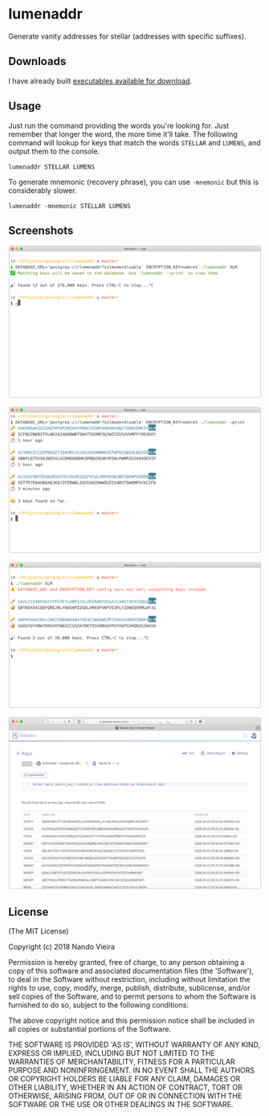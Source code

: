 # lumenaddr

Generate vanity addresses for stellar (addresses with specific suffixes).

## Downloads

I have already built
[executables available for download](https://github.com/fnando/lumenaddr/releases).

## Usage

Just run the command providing the words you're looking for. Just remember that
longer the word, the more time it'll take. The following command will lookup for
keys that match the words `STELLAR` and `LUMENS`, and output them to the
console.

```
lumenaddr STELLAR LUMENS
```

To generate mnemonic (recovery phrase), you can use `-mnemonic` but this is
considerably slower.

```
lumenaddr -mnemonic STELLAR LUMENS
```

## Screenshots

![](https://github.com/fnando/lumenaddr/raw/main/screenshots/save.png)

![](https://github.com/fnando/lumenaddr/raw/main/screenshots/print-keys.png)

![](https://github.com/fnando/lumenaddr/raw/main/screenshots/output.png)

![](https://github.com/fnando/lumenaddr/raw/main/screenshots/dataclips.png)

## License

(The MIT License)

Copyright (c) 2018 Nando Vieira

Permission is hereby granted, free of charge, to any person obtaining a copy of
this software and associated documentation files (the 'Software'), to deal in
the Software without restriction, including without limitation the rights to
use, copy, modify, merge, publish, distribute, sublicense, and/or sell copies of
the Software, and to permit persons to whom the Software is furnished to do so,
subject to the following conditions:

The above copyright notice and this permission notice shall be included in all
copies or substantial portions of the Software.

THE SOFTWARE IS PROVIDED 'AS IS', WITHOUT WARRANTY OF ANY KIND, EXPRESS OR
IMPLIED, INCLUDING BUT NOT LIMITED TO THE WARRANTIES OF MERCHANTABILITY, FITNESS
FOR A PARTICULAR PURPOSE AND NONINFRINGEMENT. IN NO EVENT SHALL THE AUTHORS OR
COPYRIGHT HOLDERS BE LIABLE FOR ANY CLAIM, DAMAGES OR OTHER LIABILITY, WHETHER
IN AN ACTION OF CONTRACT, TORT OR OTHERWISE, ARISING FROM, OUT OF OR IN
CONNECTION WITH THE SOFTWARE OR THE USE OR OTHER DEALINGS IN THE SOFTWARE.
